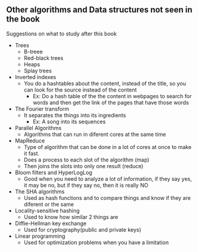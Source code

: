 ## Other algorithms and Data structures not seen in the book
Suggestions on what to study after this book

- Trees
    -  B-treee
    -  Red-black trees
    -  Heaps
    -  Splay trees  
- Inverted indexes
    - You do a hashtables about the content, instead of the title, so you can look for the source instead of the content
        - Ex: Do a hash table of the the content in webpages to search for words and then get the link of the pages that have those words
- The Fourier transform
    - It separates the things into its ingredients
        - Ex: A song into its sequences
- Parallel Algorithms
    - Algorithms that can run in diferent cores at the same time
- MapReduce
    - Type of algorithm that can be done in a lot of cores at once to make it fast.
    - Does a process to each slot of the algorithm (map)
    - Then joins the slots into only one result (reduce)
- Bloom filters and HyperLogLog
    - Good when you need to analyze a lot of information, if they say yes, it may be no, but if they say no, then it is really NO
- The SHA algorithms
    - Used as hash functions and to compare things and know if they are diferent or the same
- Locality-sensitive hashing
    - Used to know how similar 2 things are
- Diffie-Hellman key exchange
    - Used for cryptography(public and private keys)
- Linear programming
    - Used for optimization problems when you have a limitation